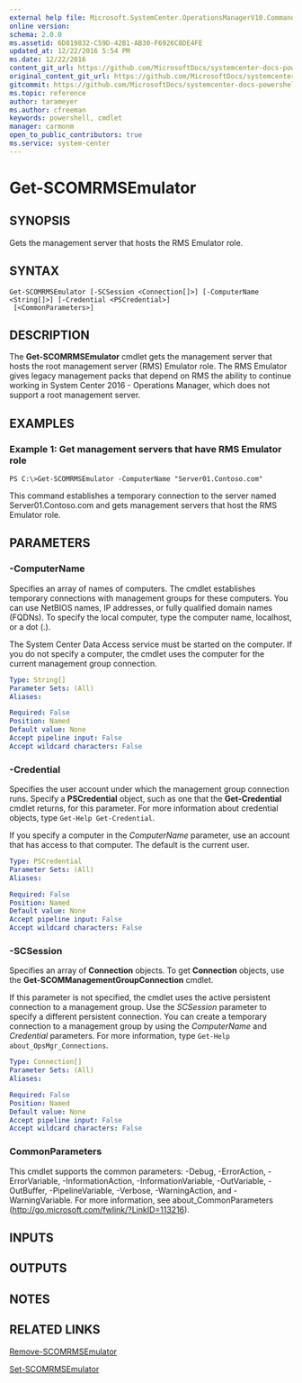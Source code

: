 ```yaml
---
external help file: Microsoft.SystemCenter.OperationsManagerV10.Commands.dll-Help.xml
online version: 
schema: 2.0.0
ms.assetid: 6D819832-C59D-42B1-AB30-F6926C8DE4FE
updated_at: 12/22/2016 5:54 PM
ms.date: 12/22/2016
content_git_url: https://github.com/MicrosoftDocs/systemcenter-docs-powershell/blob/master/systemcenter-cmdlets/SystemCenter2016/OperationsManager/vlatest/Get-SCOMRMSEmulator.md
original_content_git_url: https://github.com/MicrosoftDocs/systemcenter-docs-powershell/blob/master/systemcenter-cmdlets/SystemCenter2016/OperationsManager/vlatest/Get-SCOMRMSEmulator.md
gitcommit: https://github.com/MicrosoftDocs/systemcenter-docs-powershell/blob/17c3a51bd892aad46c731d9f381f0704b4815004/systemcenter-cmdlets/SystemCenter2016/OperationsManager/vlatest/Get-SCOMRMSEmulator.md
ms.topic: reference
author: tarameyer
ms.author: cfreeman
keywords: powershell, cmdlet
manager: carmonm
open_to_public_contributors: true
ms.service: system-center
---
```


# Get-SCOMRMSEmulator

## SYNOPSIS
Gets the management server that hosts the RMS Emulator role.

## SYNTAX

```
Get-SCOMRMSEmulator [-SCSession <Connection[]>] [-ComputerName <String[]>] [-Credential <PSCredential>]
 [<CommonParameters>]
```

## DESCRIPTION
The **Get-SCOMRMSEmulator** cmdlet gets the management server that hosts the root management server (RMS) Emulator role.
The RMS Emulator gives legacy management packs that depend on RMS the ability to continue working in System Center 2016 - Operations Manager, which does not support a root management server.

## EXAMPLES

### Example 1: Get management servers that have RMS Emulator role
```
PS C:\>Get-SCOMRMSEmulator -ComputerName "Server01.Contoso.com"
```

This command establishes a temporary connection to the server named Server01.Contoso.com and gets management servers that host the RMS Emulator role.

## PARAMETERS

### -ComputerName
Specifies an array of names of computers.
The cmdlet establishes temporary connections with management groups for these computers.
You can use NetBIOS names, IP addresses, or fully qualified domain names (FQDNs).
To specify the local computer, type the computer name, localhost, or a dot (.).

The System Center Data Access service must be started on the computer.
If you do not specify a computer, the cmdlet uses the computer for the current management group connection.

```yaml
Type: String[]
Parameter Sets: (All)
Aliases: 

Required: False
Position: Named
Default value: None
Accept pipeline input: False
Accept wildcard characters: False
```

### -Credential
Specifies the user account under which the management group connection runs.
Specify a **PSCredential** object, such as one that the **Get-Credential** cmdlet returns, for this parameter.
For more information about credential objects, type `Get-Help Get-Credential`.

If you specify a computer in the *ComputerName* parameter, use an account that has access to that computer.
The default is the current user.

```yaml
Type: PSCredential
Parameter Sets: (All)
Aliases: 

Required: False
Position: Named
Default value: None
Accept pipeline input: False
Accept wildcard characters: False
```

### -SCSession
Specifies an array of **Connection** objects.
To get **Connection** objects, use the **Get-SCOMManagementGroupConnection** cmdlet.

If this parameter is not specified, the cmdlet uses the active persistent connection to a management group.
Use the *SCSession* parameter to specify a different persistent connection.
You can create a temporary connection to a management group by using the *ComputerName* and *Credential* parameters.
For more information, type `Get-Help about_OpsMgr_Connections`.

```yaml
Type: Connection[]
Parameter Sets: (All)
Aliases: 

Required: False
Position: Named
Default value: None
Accept pipeline input: False
Accept wildcard characters: False
```

### CommonParameters
This cmdlet supports the common parameters: -Debug, -ErrorAction, -ErrorVariable, -InformationAction, -InformationVariable, -OutVariable, -OutBuffer, -PipelineVariable, -Verbose, -WarningAction, and -WarningVariable. For more information, see about_CommonParameters (http://go.microsoft.com/fwlink/?LinkID=113216).

## INPUTS

## OUTPUTS

## NOTES

## RELATED LINKS

[Remove-SCOMRMSEmulator](xref:SystemCenter2016/OperationsManager/vlatest/Remove-SCOMRMSEmulator.md)

[Set-SCOMRMSEmulator](xref:SystemCenter2016/OperationsManager/vlatest/Set-SCOMRMSEmulator.md)

